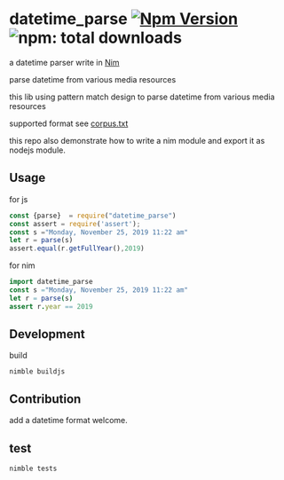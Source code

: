 # datetime_parse  [![Npm Version](https://badgen.net/npm/v/datetime_parse)](https://www.npmjs.com/package/datetime_parse)  ![npm: total downloads](https://badgen.net/npm/dt/datetime_parse) 

a datetime parser write in [Nim](https://nim-lang.org/)  

parse datetime from various media resources  

this lib using pattern match design to parse datetime from various media resources  

supported format see [corpus.txt](./tests/corpus.txt)  

this repo also demonstrate how to write a nim module and export it as nodejs module.  

## Usage  
for js  

``` js
const {parse}  = require("datetime_parse")
const assert = require('assert');
const s ="Monday, November 25, 2019 11:22 am"
let r = parse(s)
assert.equal(r.getFullYear(),2019)
```  
for nim  

``` Nim
import datetime_parse
const s ="Monday, November 25, 2019 11:22 am"
let r = parse(s)
assert r.year == 2019 
```
## Development  

build  

`nimble buildjs`

## Contribution  

add a datetime format welcome.

## test  

`nimble tests`
